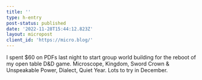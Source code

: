 ```yaml
---
title: ''
type: h-entry
post-status: published
date: '2022-11-28T15:44:12.823Z'
layout: micropost
client_id: 'https://micro.blog/'
---
```

I spent $60 on PDFs last night to start group world building for the reboot of my open table D&D game. Microscope, Kingdom, Sword Crown & Unspeakable Power, Dialect, Quiet Year. Lots to try in December.
